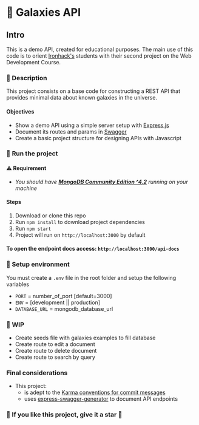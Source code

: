 # :milky_way: Galaxies API

## Intro

This is a demo API, created for educational purposes. The main use of this code is to orient [Ironhack's](https://www.ironhack.com/br?utm_source=mateus_felix_github&utm_medium=github_readme&utm_campaign=ironhack_alumni_projects) students with their second project on the Web Development Course.

### :memo: Description

This project consists on a base code for constructing a REST API that provides minimal data about known galaxies in the universe.

#### Objectives

- Show a demo API using a simple server setup with [Express.js](https://expressjs.com/)
- Document its routes and params in [Swagger](https://swagger.io/)
- Create a basic project structure for designing APIs with Javascript

### :rocket: **Run the project**

#### :warning: Requirement

+ _You should have **[MongoDB Community Edition ^4.2](https://docs.mongodb.com/manual/installation/#mongodb-community-edition-installation-tutorials)** running on your machine_

#### Steps
1. Download or clone this repo
2. Run `npm install` to download project dependencies
3. Run `npm start`
4. Project will run on `http://localhost:3000` by default

#### To open the endpoint docs access: `http://localhost:3000/api-docs`

### :hammer: Setup environment

You must create a `.env` file in the root folder and setup the following variables

- `PORT` = number_of_port [default=3000]
- `ENV` = [development || production]
- `DATABASE_URL` = mongodb_database_url

### :construction: WIP
- Create seeds file with galaxies examples to fill database
- Create route to edit a document
- Create route to delete document
- Create route to search by query

### Final considerations

- This project:
  - is adept to the [Karma conventions for commit messages](http://karma-runner.github.io/4.0/dev/git-commit-msg.html)
  - uses [express-swagger-generator](https://www.npmjs.com/package/express-swagger-generator) to document API endpoints

### :tada: If you like this project, **give it a star** :star2:
